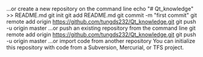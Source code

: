 …or create a new repository on the command line
echo "# Qt_knowledge" >> README.md
git init
git add README.md
git commit -m "first commit"
git remote add origin https://github.com/tungds232/Qt_knowledge.git
git push -u origin master
…or push an existing repository from the command line
git remote add origin https://github.com/tungds232/Qt_knowledge.git
git push -u origin master
…or import code from another repository
You can initialize this repository with code from a Subversion, Mercurial, or TFS project.
